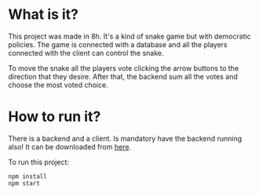 # What is it?
This project was made in 8h. It's a kind of snake game but with democratic policies. The game is connected with a database and all the players connected with the client can control the snake.

To move the snake all the players vote clicking the arrow buttons to the direction that they desire. After that, the backend sum all the votes and choose the most voted choice.

# How to run it?
There is a backend and a client. Is mandatory have the backend running also! It can be downloaded from [here](https://github.com/Howarto/hacknight-snacracy-backend).

To run this project:
```
npm install
npm start
```